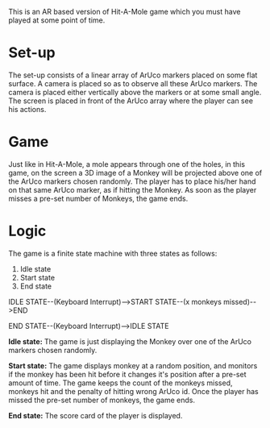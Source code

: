 This is an AR based version of Hit-A-Mole game which you must have 
played at some point of time.

# Set-up
The set-up consists of a linear array of ArUco markers placed on some 
flat surface. A camera is placed so as to observe all these ArUco 
markers. The camera is placed either vertically above the markers or at 
some small angle. The screen is placed in front of the ArUco array where
the player can see his actions.

# Game
Just like in Hit-A-Mole, a mole appears through one of the holes, in this
game, on the screen a 3D image of a Monkey will be projected above one
of the ArUco markers chosen randomly. The player has to place his/her 
hand on that same ArUco marker, as if hitting the Monkey. As soon as the 
player misses a pre-set number of Monkeys, the game ends.

# Logic
The game is a finite state machine with three states as follows:  
1. Idle state
2. Start state
3. End state

IDLE STATE--(Keyboard Interrupt)-->START STATE--(x monkeys missed)-->END

END STATE--(Keyboard Interrupt)-->IDLE STATE

**Idle state:** The game is just displaying the Monkey over one of the 
ArUco markers chosen randomly.

**Start state:** The game displays monkey at a random position, and 
monitors if the monkey has been hit before it changes it's position after
a pre-set amount of time. The game keeps the count of the monkeys missed,
monkeys hit and the penalty of hitting wrong ArUco id. Once the player has
missed the pre-set number of monkeys, the game ends.

**End state:** The score card of the player is displayed.


